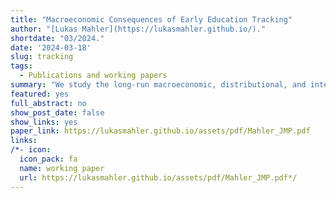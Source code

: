 ```yaml
---
title: "Macroeconomic Consequences of Early Education Tracking"
author: "[Lukas Mahler](https://lukasmahler.github.io/)."
shortdate: "03/2024."
date: '2024-03-18'
slug: tracking
tags:
  - Publications and working papers
summary: "We study the long-run macroeconomic, distributional, and intergenerational effects of school tracking---the allocation of students to different types of schools---by incorporating school track decisions into a general-equilibrium heterogeneous-agent overlapping-generations model. The key ingredient in the model is the child skill production technology, where a child’s skill development depends on her peers and the instruction pace in her school track. We show analytically that this technology can rationalize reduced-form evidence on the effects of school tracking on the distribution of child skills. We then calibrate the model using representative data from Germany, a country with a very early school tracking policy. Our calibrated model predicts that an education reform that postpones the tracking age from ten to fourteen generates sizable improvements in intergenerational mobility but comes at the cost of modest losses in aggregate human capital and economic output, reducing aggregate welfare. This efficiency-mobility trade-off is rooted in the effects of longer comprehensive schooling on child learning and depends crucially on the presence of general equilibrium effects in the labor market. Finally, our calibrated model predicts that policies reducing the parental influence in the school track choice increase both social mobility and aggregate economic output, improving aggregate welfare." 
featured: yes
full_abstract: no
show_post_date: false
show_links: yes
paper_link: https://lukasmahler.github.io/assets/pdf/Mahler_JMP.pdf
links:
/*- icon: 
  icon_pack: fa
  name: working paper
  url: https://lukasmahler.github.io/assets/pdf/Mahler_JMP.pdf*/
---
```


